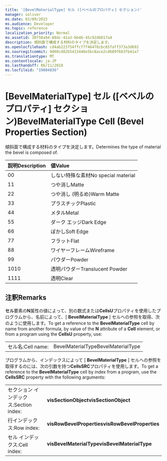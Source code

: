 ```yaml
---
title: '[BevelMaterialType] セル ([ベベルのプロパティ] セクション)'
manager: soliver
ms.date: 03/09/2015
ms.audience: Developer
ms.topic: reference
localization_priority: Normal
ms.assetid: 30f50a94-88dc-41a3-bb46-45c92d6817a4
description: 傾斜面で構成する材料のタイプを決定します。
ms.openlocfilehash: cd4ab223754ffcf7f46478cbc65faff373a3d692
ms.sourcegitcommit: 9d60cd82b5413446e5bc8ace2cd689f683fb41a7
ms.translationtype: MT
ms.contentlocale: ja-JP
ms.lasthandoff: 06/11/2018
ms.locfileid: "19804836"
---
```

# <a name="bevelmaterialtype-cell-bevel-properties-section"></a><span data-ttu-id="3e05d-103">[BevelMaterialType] セル ([ベベルのプロパティ] セクション)</span><span class="sxs-lookup"><span data-stu-id="3e05d-103">BevelMaterialType Cell (Bevel Properties Section)</span></span>

<span data-ttu-id="3e05d-104">傾斜面で構成する材料のタイプを決定します。</span><span class="sxs-lookup"><span data-stu-id="3e05d-104">Determines the type of material the bevel is composed of.</span></span> 
  
|<span data-ttu-id="3e05d-105">**説明**</span><span class="sxs-lookup"><span data-stu-id="3e05d-105">**Description**</span></span>|<span data-ttu-id="3e05d-106">**値**</span><span class="sxs-lookup"><span data-stu-id="3e05d-106">**Value**</span></span>|
|:-----|:-----|
|<span data-ttu-id="3e05d-107">0</span><span class="sxs-lookup"><span data-stu-id="3e05d-107">0</span></span>  <br/> |<span data-ttu-id="3e05d-108">しない特殊な素材</span><span class="sxs-lookup"><span data-stu-id="3e05d-108">No special material</span></span>  <br/> |
|<span data-ttu-id="3e05d-109">1</span><span class="sxs-lookup"><span data-stu-id="3e05d-109">1</span></span>  <br/> |<span data-ttu-id="3e05d-110">つや消し</span><span class="sxs-lookup"><span data-stu-id="3e05d-110">Matte</span></span>  <br/> |
|<span data-ttu-id="3e05d-111">2</span><span class="sxs-lookup"><span data-stu-id="3e05d-111">2</span></span>  <br/> |<span data-ttu-id="3e05d-112">つや消し (明るめ)</span><span class="sxs-lookup"><span data-stu-id="3e05d-112">Warm Matte</span></span>  <br/> |
|<span data-ttu-id="3e05d-113">3</span><span class="sxs-lookup"><span data-stu-id="3e05d-113">3</span></span>  <br/> |<span data-ttu-id="3e05d-114">プラスチック</span><span class="sxs-lookup"><span data-stu-id="3e05d-114">Plastic</span></span>  <br/> |
|<span data-ttu-id="3e05d-115">4</span><span class="sxs-lookup"><span data-stu-id="3e05d-115">4</span></span>  <br/> |<span data-ttu-id="3e05d-116">メタル</span><span class="sxs-lookup"><span data-stu-id="3e05d-116">Metal</span></span>  <br/> |
|<span data-ttu-id="3e05d-117">5</span><span class="sxs-lookup"><span data-stu-id="3e05d-117">5</span></span>  <br/> |<span data-ttu-id="3e05d-118">ダーク エッジ</span><span class="sxs-lookup"><span data-stu-id="3e05d-118">Dark Edge</span></span>  <br/> |
|<span data-ttu-id="3e05d-119">6</span><span class="sxs-lookup"><span data-stu-id="3e05d-119">6</span></span>  <br/> |<span data-ttu-id="3e05d-120">ぼかし</span><span class="sxs-lookup"><span data-stu-id="3e05d-120">Soft Edge</span></span>  <br/> |
|<span data-ttu-id="3e05d-121">7</span><span class="sxs-lookup"><span data-stu-id="3e05d-121">7</span></span>  <br/> |<span data-ttu-id="3e05d-122">フラット</span><span class="sxs-lookup"><span data-stu-id="3e05d-122">Flat</span></span>  <br/> |
|<span data-ttu-id="3e05d-123">8</span><span class="sxs-lookup"><span data-stu-id="3e05d-123">8</span></span>  <br/> |<span data-ttu-id="3e05d-124">ワイヤーフレーム</span><span class="sxs-lookup"><span data-stu-id="3e05d-124">Wireframe</span></span>  <br/> |
|<span data-ttu-id="3e05d-125">9</span><span class="sxs-lookup"><span data-stu-id="3e05d-125">9</span></span>  <br/> |<span data-ttu-id="3e05d-126">パウダー</span><span class="sxs-lookup"><span data-stu-id="3e05d-126">Powder</span></span>  <br/> |
|<span data-ttu-id="3e05d-127">10</span><span class="sxs-lookup"><span data-stu-id="3e05d-127">10</span></span>  <br/> |<span data-ttu-id="3e05d-128">透明パウダー</span><span class="sxs-lookup"><span data-stu-id="3e05d-128">Translucent Powder</span></span>  <br/> |
|<span data-ttu-id="3e05d-129">11</span><span class="sxs-lookup"><span data-stu-id="3e05d-129">11</span></span>  <br/> |<span data-ttu-id="3e05d-130">透明</span><span class="sxs-lookup"><span data-stu-id="3e05d-130">Clear</span></span>  <br/> |
   
## <a name="remarks"></a><span data-ttu-id="3e05d-131">注釈</span><span class="sxs-lookup"><span data-stu-id="3e05d-131">Remarks</span></span>

<span data-ttu-id="3e05d-132">**セル**要素の**N**属性の値によって、別の数式または**CellsU**プロパティを使用したプログラムから、名前によって、[ **BevelMaterialType** ] セルへの参照を取得、次のように使用します。</span><span class="sxs-lookup"><span data-stu-id="3e05d-132">To get a reference to the **BevelMaterialType** cell by name from another formula, by value of the **N** attribute of a **Cell** element, or from a program using the **CellsU** property, use:</span></span> 
  
|||
|:-----|:-----|
| <span data-ttu-id="3e05d-133">セル名:</span><span class="sxs-lookup"><span data-stu-id="3e05d-133">Cell name:</span></span>  <br/> | <span data-ttu-id="3e05d-134">BevelMaterialType</span><span class="sxs-lookup"><span data-stu-id="3e05d-134">BevelMaterialType</span></span>  <br/> |
   
<span data-ttu-id="3e05d-135">プログラムから、インデックスによって [ **BevelMaterialType** ] セルへの参照を取得するのには、次の引数を持つ**CellsSRC**プロパティを使用します。</span><span class="sxs-lookup"><span data-stu-id="3e05d-135">To get a reference to the **BevelMaterialType** cell by index from a program, use the **CellsSRC** property with the following arguments:</span></span> 
  
|||
|:-----|:-----|
| <span data-ttu-id="3e05d-136">セクション インデックス:</span><span class="sxs-lookup"><span data-stu-id="3e05d-136">Section index:</span></span>  <br/> |<span data-ttu-id="3e05d-137">**visSectionObject**</span><span class="sxs-lookup"><span data-stu-id="3e05d-137">**visSectionObject**</span></span> <br/> |
| <span data-ttu-id="3e05d-138">行インデックス:</span><span class="sxs-lookup"><span data-stu-id="3e05d-138">Row index:</span></span>  <br/> |<span data-ttu-id="3e05d-139">**visRowBevelProperties**</span><span class="sxs-lookup"><span data-stu-id="3e05d-139">**visRowBevelProperties**</span></span> <br/> |
| <span data-ttu-id="3e05d-140">セル インデックス:</span><span class="sxs-lookup"><span data-stu-id="3e05d-140">Cell index:</span></span>  <br/> |<span data-ttu-id="3e05d-141">**visBevelMaterialType**</span><span class="sxs-lookup"><span data-stu-id="3e05d-141">**visBevelMaterialType**</span></span> <br/> |
   

